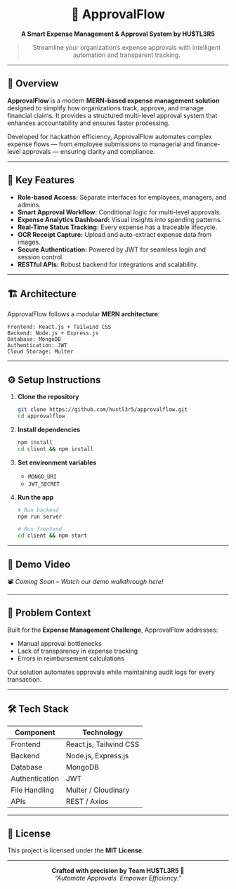 <div align="center">

# 💼 ApprovalFlow  
**A Smart Expense Management & Approval System by HU$TL3R5**

> Streamline your organization’s expense approvals with intelligent automation and transparent tracking.

</div>

---

## 🧩 Overview
**ApprovalFlow** is a modern **MERN-based expense management solution** designed to simplify how organizations track, approve, and manage financial claims. It provides a structured multi-level approval system that enhances accountability and ensures faster processing.

Developed for hackathon efficiency, ApprovalFlow automates complex expense flows — from employee submissions to managerial and finance-level approvals — ensuring clarity and compliance.

---

## 🚀 Key Features
- **Role-based Access:** Separate interfaces for employees, managers, and admins.  
- **Smart Approval Workflow:** Conditional logic for multi-level approvals.  
- **Expense Analytics Dashboard:** Visual insights into spending patterns.  
- **Real-Time Status Tracking:** Every expense has a traceable lifecycle.  
- **OCR Receipt Capture:** Upload and auto-extract expense data from images.  
- **Secure Authentication:** Powered by JWT for seamless login and session control.  
- **RESTful APIs:** Robust backend for integrations and scalability.

---

## 🏗️ Architecture
ApprovalFlow follows a modular **MERN architecture**:

```
Frontend: React.js + Tailwind CSS  
Backend: Node.js + Express.js  
Database: MongoDB  
Authentication: JWT  
Cloud Storage: Multer
```

---

## ⚙️ Setup Instructions
1. **Clone the repository**
   ```bash
   git clone https://github.com/hustl3r5/approvalflow.git
   cd approvalflow
   ```

2. **Install dependencies**
   ```bash
   npm install
   cd client && npm install
   ```

3. **Set environment variables**
   - `MONGO_URI`
   - `JWT_SECRET`

4. **Run the app**
   ```bash
   # Run backend
   npm run server

   # Run frontend
   cd client && npm start
   ```

---

## 🎥 Demo Video
📽️ _Coming Soon – Watch our demo walkthrough here!_

---

## 🧠 Problem Context
Built for the **Expense Management Challenge**, ApprovalFlow addresses:
- Manual approval bottlenecks  
- Lack of transparency in expense tracking  
- Errors in reimbursement calculations  

Our solution automates approvals while maintaining audit logs for every transaction.

---

## 🛠️ Tech Stack
| Component | Technology |
|------------|-------------|
| Frontend | React.js, Tailwind CSS |
| Backend | Node.js, Express.js |
| Database | MongoDB |
| Authentication | JWT |
| File Handling | Multer / Cloudinary |
| APIs | REST / Axios |

---

## 📜 License
This project is licensed under the **MIT License**.

---

<div align="center">

**Crafted with precision by Team HU$TL3R5 💼**  
_“Automate Approvals. Empower Efficiency.”_

</div>
